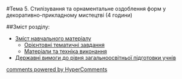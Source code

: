 <div id="hypercomments_widget" class="js-hypercomments-widget invisible"></div>

#Тема 5.  Стилізування та орнаментальне оздоблення форм у декоративно-прикладному мистецтві (4 години)

##Зміст розділу:

*	[Зміст навчального матеріалу](zmist_navchalnoho_materialu5.md)
	*	[Орієнтовні тематичні завдання](oriientovny_tematychni_zavdannya5.md)
	*	[Матеріали та техніка виконання](materialy_ta_tekhnika_vykonannya5.md)
*	[Державні вимоги до рівня загальноосвітньої підготовки учнів](derzhavni_vymohy_do_rivnya_zahalnoosvitnoi_pidhotovky_uchnyv5.md)

<div class="js-hypercomments-container">
    <a href="http://hypercomments.com" class="hc-link" title="comments widget">comments powered by HyperComments</a>
</div>